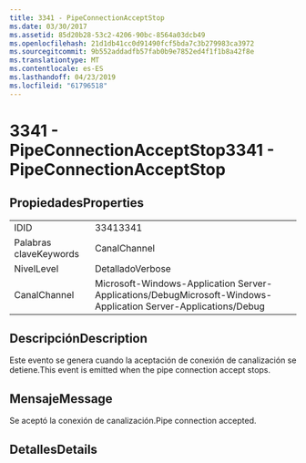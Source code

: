 ```yaml
---
title: 3341 - PipeConnectionAcceptStop
ms.date: 03/30/2017
ms.assetid: 85d20b28-53c2-4206-90bc-8564a03dcb49
ms.openlocfilehash: 21d1db41cc0d91490fcf5bda7c3b279983ca3972
ms.sourcegitcommit: 9b552addadfb57fab0b9e7852ed4f1f1b8a42f8e
ms.translationtype: MT
ms.contentlocale: es-ES
ms.lasthandoff: 04/23/2019
ms.locfileid: "61796518"
---
```

# <a name="3341---pipeconnectionacceptstop"></a><span data-ttu-id="dd3c3-102">3341 - PipeConnectionAcceptStop</span><span class="sxs-lookup"><span data-stu-id="dd3c3-102">3341 - PipeConnectionAcceptStop</span></span>
## <a name="properties"></a><span data-ttu-id="dd3c3-103">Propiedades</span><span class="sxs-lookup"><span data-stu-id="dd3c3-103">Properties</span></span>  
  
|||  
|-|-|  
|<span data-ttu-id="dd3c3-104">ID</span><span class="sxs-lookup"><span data-stu-id="dd3c3-104">ID</span></span>|<span data-ttu-id="dd3c3-105">3341</span><span class="sxs-lookup"><span data-stu-id="dd3c3-105">3341</span></span>|  
|<span data-ttu-id="dd3c3-106">Palabras clave</span><span class="sxs-lookup"><span data-stu-id="dd3c3-106">Keywords</span></span>|<span data-ttu-id="dd3c3-107">Canal</span><span class="sxs-lookup"><span data-stu-id="dd3c3-107">Channel</span></span>|  
|<span data-ttu-id="dd3c3-108">Nivel</span><span class="sxs-lookup"><span data-stu-id="dd3c3-108">Level</span></span>|<span data-ttu-id="dd3c3-109">Detallado</span><span class="sxs-lookup"><span data-stu-id="dd3c3-109">Verbose</span></span>|  
|<span data-ttu-id="dd3c3-110">Canal</span><span class="sxs-lookup"><span data-stu-id="dd3c3-110">Channel</span></span>|<span data-ttu-id="dd3c3-111">Microsoft-Windows-Application Server-Applications/Debug</span><span class="sxs-lookup"><span data-stu-id="dd3c3-111">Microsoft-Windows-Application Server-Applications/Debug</span></span>|  
  
## <a name="description"></a><span data-ttu-id="dd3c3-112">Descripción</span><span class="sxs-lookup"><span data-stu-id="dd3c3-112">Description</span></span>  
 <span data-ttu-id="dd3c3-113">Este evento se genera cuando la aceptación de conexión de canalización se detiene.</span><span class="sxs-lookup"><span data-stu-id="dd3c3-113">This event is emitted when the pipe connection accept stops.</span></span>  
  
## <a name="message"></a><span data-ttu-id="dd3c3-114">Mensaje</span><span class="sxs-lookup"><span data-stu-id="dd3c3-114">Message</span></span>  
 <span data-ttu-id="dd3c3-115">Se aceptó la conexión de canalización.</span><span class="sxs-lookup"><span data-stu-id="dd3c3-115">Pipe connection accepted.</span></span>  
  
## <a name="details"></a><span data-ttu-id="dd3c3-116">Detalles</span><span class="sxs-lookup"><span data-stu-id="dd3c3-116">Details</span></span>
